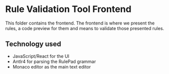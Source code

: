 # Rule Validation Tool Frontend

This folder contains the frontend. The frontend is where we present the rules, a code preview for them and means to validate those presented rules. 

## Technology used
- JavaScript/React for the UI
- Antlr4 for parsing the RulePad grammar
- Monaco editor as the main text editor